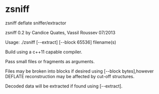 zsniff
======

zsniff deflate sniffer/extractor

zsniff 0.2 by Candice Quates, Vassil Roussev 07/2013

Usage: ./zsniff [--extract] [--block 65536] filename(s)

Build using a c++11 capable compiler.  

Pass small files or fragments as arguments. 

Files may be broken into blocks if desired using [--block bytes],however
DEFLATE reconstruction may be affected by cut-off structures.   

Decoded data will be extracted if found using [--extract].
